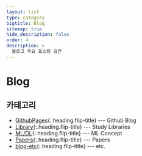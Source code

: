 ```yaml
---
layout: list
type: category
bigtitle: Blog
sitemap: true
hide_description: false
order: 4
description: >
  블로그 주요 포스팅 공간
---
```


# Blog

## 카테고리

* [GithubPages]{:.heading.flip-title} --- Github Blog
* [Library]{:.heading.flip-title} --- Study Libraries
* [ML/DL]{:.heading.flip-title} --- ML Concept
* [Papers]{:.heading.flip-title} --- Papers
* [blog-etc]{:.heading.flip-title} --- etc.

[GithubPages]: /githubpages/
[Library]: /library/
[ML/DL]: /mldl/
[Papers]: /papers/
[blog-etc]: /blog-etc/
